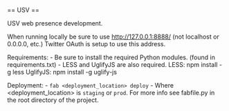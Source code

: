 == USV ==

USV web presence development.

When running locally be sure to use http://127.0.0.1:8888/ (not localhost or 0.0.0.0, etc.) Twitter OAuth is setup to use this address.

Requirements:
	- Be sure to install the required Python modules. (found in requirements.txt)
	- LESS and UglifyJS are also required.
		LESS: npm install -g less
		UglifyJS: npm install -g uglify-js

Deployment:
    - `fab <deployment_location> deploy` - Where <deployment_location> is `staging` or `prod`. For more info see fabfile.py in the root directory of the project.
